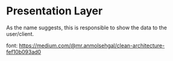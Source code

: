 # Presentation Layer

As the name suggests, this is responsible to show the data to the user/client.

font: https://medium.com/@mr.anmolsehgal/clean-architecture-fef10b093ad0